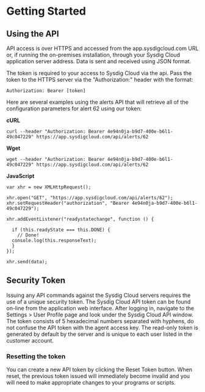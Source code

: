 # Getting Started

## Using the API

API access is over HTTPS and accessed from the app.sysdigcloud.com URL or, if running the on-premises installation, through your Sysdig Cloud application server address. Data is sent and received using JSON format.

The token is required to your access to Sysdig Cloud via the api. Pass the token to the HTTPS server via the "Authorization:" header with the format:

```
Authorization: Bearer [token]
```

Here are several examples using the alerts API that will retrieve all of the configuration parameters for alert 62 using our token:

**cURL**

```
curl --header "Authorization: Bearer 4e94n0ja-b9d7-400e-b6l1-49c047229" https://app.sysdigcloud.com/api/alerts/62
```
 
**Wget**

```
wget --header "Authorization: Bearer 4e94n0ja-b9d7-400e-b6l1-49c047229" https://app.sysdigcloud.com/api/alerts/62
```

**JavaScript**

```
var xhr = new XMLHttpRequest();

xhr.open("GET", "https://app.sysdigcloud.com/api/alerts/62");
xhr.setRequestHeader("authorization", "Bearer 4e94n0ja-b9d7-400e-b6l1-49c047229");

xhr.addEventListener("readystatechange", function () {

  if (this.readyState === this.DONE) {
    // Done!
  console.log(this.responseText);
  }
});

xhr.send(data);
```

## Security Token

Issuing any API commands against the Sysdig Cloud servers requires the use of a unique security token. The Sysdig Cloud API token can be found on-line from the application web interface. After logging in, navigate to the Settings > User Profile page and look under the Sysdig Cloud API window. The token consists of 5 hexadecimal numbers separated with hyphens, do not confuse the API token with the agent access key. The read-only token is generated by default by the server and is unique to each user listed in the customer account.

### Resetting the token

You can create a new API token by clicking the Reset Token button. When reset, the previous token issued will immediately become invalid and you will need to make appropriate changes to your programs or scripts.